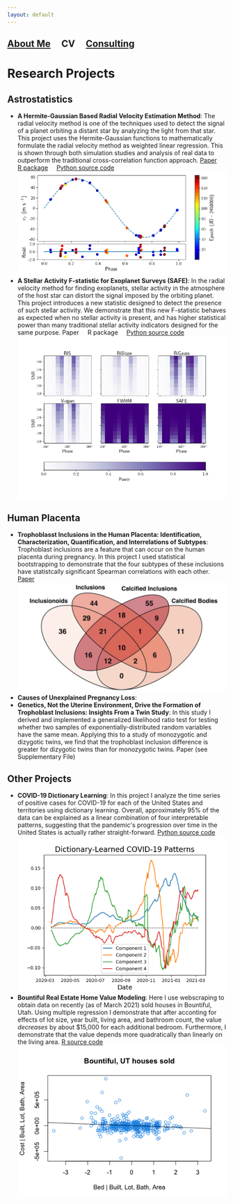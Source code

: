 ```yaml
---
layout: default
---
```


## [About Me](./)  &nbsp; &nbsp;  CV   &nbsp; &nbsp; [Consulting](./consulting.html)

# Research Projects

## Astrostatistics

* **A Hermite-Gaussian Based Radial Velocity Estimation Method**: The radial velocity method is one of the techniques used to detect the signal of a planet orbiting a distant star by analyzing the light from that star. This project uses the Hermite-Gaussian functions to mathematically formulate the radial velocity method as weighted linear regression. This is shown through both simulation studies and analysis of real data to outperform the traditional cross-correlation function approach. [Paper](https://arxiv.org/abs/2005.14083) &nbsp; &nbsp; [R package](https://CRAN.R-project.org/package=rvmethod) &nbsp; &nbsp; [Python source code](https://github.com/parkerholzer/hgrv_method) ![](./assets/img/HGRV_51Peg_rvs.png)
* **A Stellar Activity F-statistic for Exoplanet Surveys (SAFE)**: In the radial velocity method for finding exoplanets, stellar activity in the atmosphere of the host star can distort the signal imposed by the orbiting planet. This project introduces a new statistic designed to detect the presence of such stellar activity. We demonstrate that this new F-statistic behaves as expected when no stellar activity is present, and has higher statistical power than many traditional stellar activity indicators designed for the same purpose. Paper &nbsp; &nbsp; R package &nbsp; &nbsp; [Python source code](https://github.com/parkerholzer/safe_statistic) ![](./assets/img/StellarActivity_Comp.png)

## Human Placenta

* **Trophoblasst Inclusions in the Human Placenta: Identification, Characterization, Quantification, and Interrelations of Subtypes**: Trophoblast inclusions are a feature that can occur on the human placenta during pregnancy. In this project I used statistical bootstrapping to demonstrate that the four subtypes of these inclusions have statistcally significant Spearman correlations with each other. [Paper](https://www.sciencedirect.com/science/article/pii/S0143400420304082) ![](./assets/img/TI_venndiag.png)
* **Causes of Unexplained Pregnancy Loss**: 
* **Genetics, Not the Uterine Environment, Drive the Formation of Trophoblast Inclusions: Insights From a Twin Study**: In this study I derived and implemented a generalized likelihood ratio test for testing whether two samples of exponentially-distributed random variables have the same mean. Applying this to a study of monozygotic and dizygotic twins, we find that the trophoblast inclusion difference is greater for dizygotic twins than for monozygotic twins. Paper (see Supplementary File)

## Other Projects

* **COVID-19 Dictionary Learning**: In this project I analyze the time series of positive cases for COVID-19 for each of the United States and territories using dictionary learning. Overall, approximately 95% of the data can be explained as a linear combination of four interpretable patterns, suggesting that the pandemic's progression over time in the United States is actually rather straight-forward. [Python source code](https://github.com/parkerholzer/COVID19_dictionary_learning) ![](./assets/img/COVID19-dictlearning_components.png)
* **Bountiful Real Estate Home Value Modeling**: Here I use webscraping to obtain data on recently (as of March 2021) sold houses in Bountiful, Utah. Using multiple regression I demonstrate that after acconting for effects of lot size, year built, living area, and bathroom count, the value *decreases* by about $15,000 for each additional bedroom. Furthermore, I demonstrate that the value depends more quadratically than linearly on the living area. [R source code](https://github.com/parkerholzer/Bountiful_houses_sold) ![](./assets/img/bed_avp.png)

